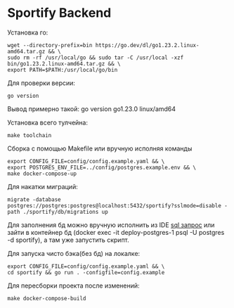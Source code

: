 # Sportify Backend

Установка го:
```shell
wget --directory-prefix=bin https://go.dev/dl/go1.23.2.linux-amd64.tar.gz && \
sudo rm -rf /usr/local/go && sudo tar -C /usr/local -xzf bin/go1.23.2.linux-amd64.tar.gz && \
export PATH=$PATH:/usr/local/go/bin
```

Для проверки версии:
```shell
go version
```
Вывод примерно такой: go version go1.23.0 linux/amd64

Установка всего тулчейна:
```shell
make toolchain
```

Сборка c помощью Makefile или вручную исполняя команды
```shell
export CONFIG_FILE=config/config.example.yaml && \
export POSTGRES_ENV_FILE=../config/postgres.example.env && \
make docker-compose-up
```

Для накатки миграций:
```shell
migrate -database postgres://postgres:postgres@localhost:5432/sportify?sslmode=disable -path ./sportify/db/migrations up
```

Для заполнения бд можно вручную исполнить из IDE [sql запрос](sportify/db/fill.sql) или 
зайти в контейнер бд (docker exec -it deploy-postgres-1 psql -U postgres -d sportify),
а там уже запустить скрипт.

Для запуска чисто бэка(без бд) на локалке:
```shell
export CONFIG_FILE=config/config.example.yaml && \
cd sportify && go run . -configfile=config.example
```

Для пересборки проекта после изменений:
```shell
make docker-compose-build
```